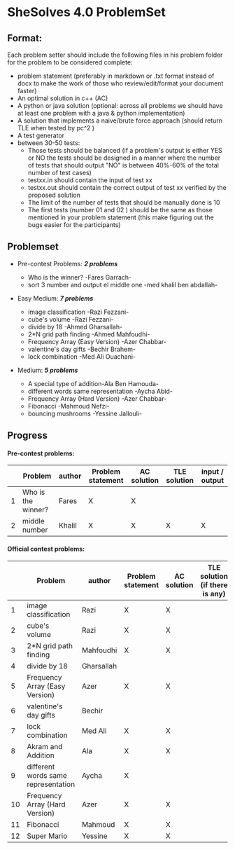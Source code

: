 # SheSolves 4.0 ProblemSet

## Format:

Each problem setter should include the following files in his problem folder for the problem to be considered complete:

- problem statement (preferably in markdown or .txt format instead of docx to make the work of those who review/edit/format your document faster)
- An optimal solution in c++ (AC)
- A python or java solution (optional: across all problems we should have at least one problem with a java & python implementation)  
- A solution that implements a naive/brute force approach (should return TLE when tested by pc^2 ) 
- A test generator 
- between 30-50 tests:
	-  Those tests should be balanced (if a problem's output is either YES or NO the tests should be designed in a manner where the number of tests that should output "NO" is between 40%-60% of the total number of test cases) 
	- testxx.in should contain the input of test xx
	- testxx.out should contain the correct output of test xx verified by the proposed solution
	- The limit of the number of tests that should be manually done is 10 
	- The first tests (number 01 and 02 ) should be the same as those mentioned in your problem statement (this make figuring out the bugs easier for the participants)  

## Problemset

* Pre-contest Problems: ***2 problems*** 
	* Who is the winner? -Fares Garrach-
	* sort 3 number and output el middle one -med khalil ben abdallah-

* Easy Medium:  ***7 problems***
	* image classification -Razi Fezzani-
	*  cube's volume -Razi Fezzani-
	*  divide by 18 -Ahmed Gharsallah-
	*  2*N grid path finding -Ahmed Mahfoudhi-
	*  Frequency Array (Easy Version) -Azer Chabbar-
	* valentine's day gifts -Bechir Brahem-
	* lock combination -Med Ali Ouachani-
* Medium: ***5 problems***
	*  A special type of addition-Ala Ben Hamouda-
	* different words same representation -Aycha Abid-
	*  Frequency Array (Hard Version) -Azer Chabbar-
	*  Fibonacci -Mahmoud Nefzi-
	*  bouncing mushrooms -Yessine Jallouli-

## Progress 

#### Pre-contest problems:

|      | Problem            | author | Problem statement | AC solution | TLE solution | input / output |
| ---- | ------------------ | ------ | ----------------- | ----------- | ------------ | -------------- |
| 1    | Who is the winner? | Fares  |         X         |      X      |              |                |
| 2    | middle number      | Khalil |         X         |      X      |      X       |        X       |

#### Official contest problems:

|      | Problem                             | author     | Problem statement | AC solution | TLE solution (if there is any) | input / output |
| ---- | ----------------------------------- | ---------- | ----------------- | ----------- | ------------------------------ | -------------- |
| 1    | image classification                | Razi       |         X         |     X       |                                |                |
| 2    | cube's volume                       | Razi       |         X         |     X       |                                |                |
| 3    | 2*N grid path finding               | Mahfoudhi  |         X         |      X      |                                |                |
| 4    | divide by 18                        | Gharsallah |                   |             |                                |                |
| 5    | Frequency Array (Easy Version)      | Azer       |         X         |     X       |                                |                |
| 6    | valentine's day gifts               | Bechir     |                   |             |                                |                |
| 7    | lock combination                    | Med Ali    |         X         |      X      |                                |                |
| 8    | Akram and Addition                  | Ala        |         X         |      X      |                                |                |
| 9    | different words same representation | Aycha      |         X         |             |                                |                |
| 10   | Frequency Array (Hard Version)      | Azer       |         X         |      X      |                                |                |
| 11   | Fibonacci                           | Mahmoud    |         X         |      X      |                                |                |
| 12   | Super Mario                         | Yessine    |         X         |      X      |                                |                |
